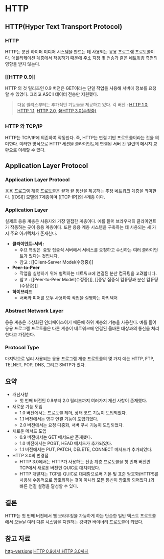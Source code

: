
# HTTP

## HTTP(Hyper Text Transport Protocol)

### HTTP
HTTP는 분산 하이퍼 미디어 시스템을 만드는 데 사용되는 응용 프로그램 프로토콜이다. 애플리케이션 계층에서 작동하기 때문에 주소 지정 및 전송과 같은 네트워킹 측면의 영향을 받지 않는다.

### [[HTTP 0.9]]
HTTP 의 첫 릴리즈인 0.9 버전은 GET이라는 단일 작업을 사용해 서버에 정보를 요청할 수 있었다. 그리고 ASCII 데이터 전송만 지원했다.

> 다음 릴리스부터는 추가적인 기능들을 제공하고 있다. 
> 각 버전 : [HTTP 1.0](/Network/HTTP/HTTP_1.md), [HTTP 1.1](/Network/HTTP/HTTP_1_1.md), [HTTP 2.0](/Network/HTTP/HTTP_2_0.md), [🛠HTTP 3.0(수정중)]()

### HTTP 와 TCP/IP
HTTP는 TCP/IP에 의존하여 작동한다. 즉, HTTP는 연결 기반 프로토콜이라는 것을 의미한다. 이러한 방식으로 HTTP 세션을 클라이언트에 연결된 서버 간 일련의 메시지 교환으로 이해할 수 있다.

## Application Layer Protocol

### Application Layer Protocol
응용 프로그램 계층 프로토콜은 끝과 끝 통신을 제공하는 추장 네트워크 계층을 의미한다. [[OSI]] 모델의 7계층이며  [[TCP-IP]]의 4계층 이다.

### Application Layer
실제로 응용 계층은 사용자와 가장 밀접한 계층이다. 예를 들어 브라우저의 클라이언트가 작동하는 곳이 응용 계층이다. 또한 응용 계층 시스템을 구축하는 데 사용되는 세 가지 주요 아키텍처가 존재한다.

-   **클라이언트-서버 :**
	- 주요 특징은  중앙 집중식 서버에서 서비스를 요청하고 수신하는 여러 클라이언트가 있다는 것입니다.
	- 참고 : [[Client-Server Model(수정중)]]
-   **Peer-to-Peer**
	- 작업을 실행하기 위해 협력하는 네트워크에 연결된 분산 컴퓨팅을 고려합니다.
	- 참고 : [[Peer-to-Peer Model(수정중)]], [[중앙 집중식 컴퓨팅과 분산 컴퓨팅(수정중)]]
-   **하이브리드**
	- 서버와 피어를 모두 사용하여 작업을 실행하는 아키텍처

### Abstract Network Layer
응용 계층은 추상화된 인터페이스이기 때문에 하위 계층의 기능을 사용한다. 예를 들어 응용 프로그램 프로토콜은 다른 계층이 네트워크에 연결된 올바른 대상과의 통신을 처리한다고 가정한다.

### Protocol Type
마지막으로 널리 사용되는 응용 프로그램 계층 프로토콜의 몇 가지 예는 HTTP, FTP, TELNET, POP, DNS, 그리고 SMTP가 있다.

## 요약
- 개선사항
	- 첫 번째 버전인 0.9부터 2.0 릴리즈까지 여러가지 개선 사항이 존재했다.
- 새로운 기능 도입
	- 1.0 버전에서는 프로토콜 헤더, 상태 코드 기능이 도입되었다.
	- 1.1 버전에서는 영구 연결 기능이 도입되었다.
	- 2.0 버전에서는 요청 다중화, 서버 푸시 기능이 도입되었다.
- 새로운 메서드 도입
	- 0.9 버전에서는 GET 메서드만 존재했다.
	- 1.0 버전에서는 POST, HEAD 메서드가 추가되었다.
	- 1.1 버전에서는 PUT, PATCH, DELETE, CONNECT 메서드가 추가되었다.
- HTTP 3.0의 변경점
	- HTTP 3.0에서는 HTTP가 사용하는 전송 계층 프로토콜을 첫 번째 버전인 TCP에서 새로운 버전인 QUIC로 대치되었다. 
	- HTTP 개발자는 TCP를 QUIC로 대체함으로써 기본 및 표준 암호화(HTTPS를 사용해 수동적으로  암호화하는 것이 아니라 모든 통신이 암호화 되어있다.)와 빠른 연결 설정을 달성할 수 있다.

## 결론
HTTP는 첫 번째 버전에서 웹 브라우징을 가능하게 하는 단순한 일반 텍스트 프로토콜에서 오늘날 여러 다른 시스템을 지원하는 강력한 바이너리 프로토콜이 되었다.


## 참고 자료
[http-versions](https://www.baeldung.com/cs/http-versions)
[HTTP 0.9에서 HTTP 3.0까지](https://velog.io/@seeker1207/HTTP-0.9%EC%97%90%EC%84%9C-HTTP-3.0%EA%B9%8C%EC%A7%80)